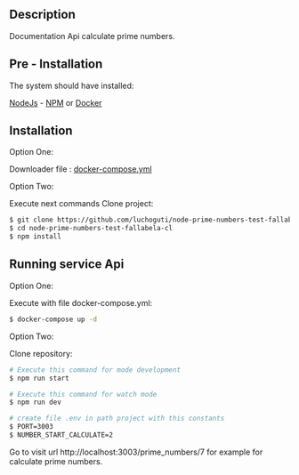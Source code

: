 ## Description

Documentation Api calculate prime numbers.

## Pre - Installation

The system should have installed:

[NodeJs](https://nodejs.org/es/) -
[NPM](https://www.npmjs.com/) or
[Docker](https://www.docker.com/) 

## Installation

Option One:

Downloader file : [docker-compose.yml](https://github.com/luchoguti/node-prime-numbers-test-fallabela-cl/blob/master/docker-compose.yml)


Option Two:

Execute next commands Clone project:

```bash
$ git clone https://github.com/luchoguti/node-prime-numbers-test-fallabela-cl.git
$ cd node-prime-numbers-test-fallabela-cl
$ npm install
```

## Running service Api

Option One:

Execute with file docker-compose.yml:
```bash
$ docker-compose up -d
```

Option Two:

Clone repository:

```bash
# Execute this command for mode development
$ npm run start

# Execute this command for watch mode
$ npm run dev

# create file .env in path project with this constants
$ PORT=3003
$ NUMBER_START_CALCULATE=2
```
Go to visit url http://localhost:3003/prime_numbers/7 for example for calculate prime numbers.